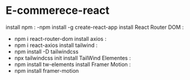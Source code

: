 # E-commerece-react
install npm :
 -npm install -g create-react-app
install React Router DOM :
- npm i react-router-dom
install axios :
- npm i react-axios
install tailwind : 
- npm install -D tailwindcss
- npx tailwindcss init
install TailWind Elementes :
- npm install tw-elements
install Framer Motion :
- npm install framer-motion
